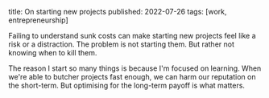 title: On starting new projects
published: 2022-07-26
tags: [work, entrepreneurship]

Failing to understand sunk costs can make starting new projects feel like a risk or a distraction. The problem is not starting them. But rather not knowing when to kill them.

The reason I start so many things is because I'm focused on learning. When we're able to butcher projects fast enough, we can harm our reputation on the short-term. But optimising for the long-term payoff is what matters.

